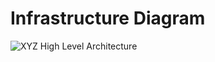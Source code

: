 # Infrastructure Diagram

![XYZ High Level Architecture](https://user-images.githubusercontent.com/7317502/221084129-0aae27c6-0188-46b6-a70b-c32897193b39.png)